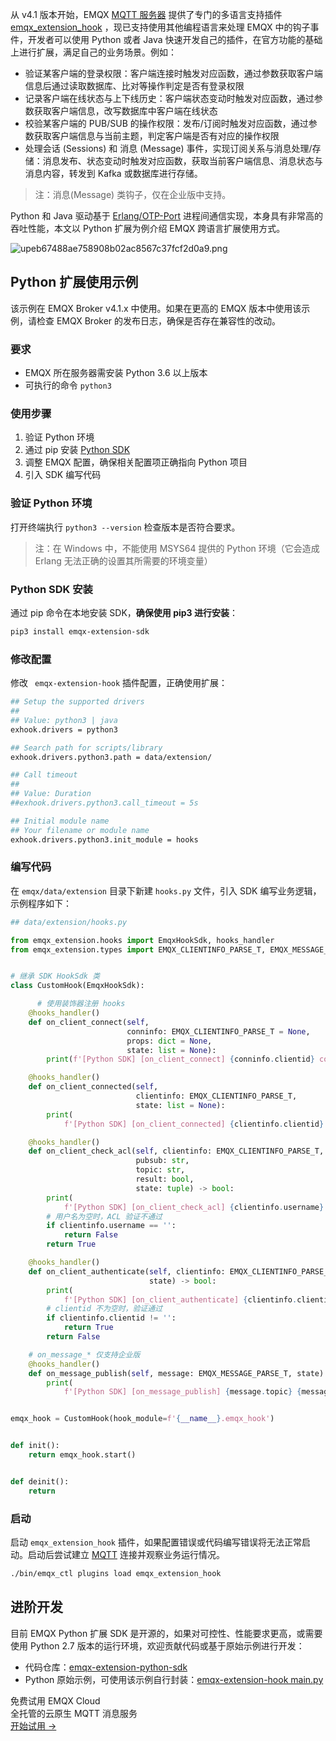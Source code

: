 从 v4.1 版本开始，EMQX [MQTT 服务器](https://www.emqx.com/zh/products/emqx) 提供了专门的多语言支持插件 [emqx_extension_hook](https://github.com/emqx/emqx-extension-hook) ，现已支持使用其他编程语言来处理 EMQX 中的钩子事件，开发者可以使用 Python 或者 Java 快速开发自己的插件，在官方功能的基础上进行扩展，满足自己的业务场景。例如：

- 验证某客户端的登录权限：客户端连接时触发对应函数，通过参数获取客户端信息后通过读取数据库、比对等操作判定是否有登录权限
- 记录客户端在线状态与上下线历史：客户端状态变动时触发对应函数，通过参数获取客户端信息，改写数据库中客户端在线状态
- 校验某客户端的 PUB/SUB 的操作权限：发布/订阅时触发对应函数，通过参数获取客户端信息与当前主题，判定客户端是否有对应的操作权限
- 处理会话 (Sessions) 和 消息 (Message) 事件，实现订阅关系与消息处理/存储：消息发布、状态变动时触发对应函数，获取当前客户端信息、消息状态与消息内容，转发到 Kafka 或数据库进行存储。

>  注：消息(Message) 类钩子，仅在企业版中支持。



Python 和 Java 驱动基于 [Erlang/OTP-Port](https://erlang.org/doc/tutorial/c_port.html) 进程间通信实现，本身具有非常高的吞吐性能，本文以 Python 扩展为例介绍 EMQX 跨语言扩展使用方式。

![upeb67488ae758908b02ac8567c37fcf2d0a9.png](https://assets.emqx.com/images/c8e437088e4eee7e6947823a407ddd51.png)


## Python 扩展使用示例



该示例在 EMQX Broker v4.1.x 中使用。如果在更高的 EMQX 版本中使用该示例，请检查 EMQX Broker 的发布日志，确保是否存在兼容性的改动。

### 要求

- EMQX 所在服务器需安装 Python 3.6 以上版本
- 可执行的命令 `python3`

### 使用步骤

1. 验证 Python 环境
2. 通过 pip 安装 [Python SDK](https://pypi.org/project/emqx-extension-sdk/)
3. 调整 EMQX 配置，确保相关配置项正确指向 Python 项目
4. 引入 SDK 编写代码



### 验证 Python 环境

打开终端执行 `python3 --version` 检查版本是否符合要求。



> 注：在 Windows 中，不能使用 MSYS64 提供的 Python 环境（它会造成 Erlang 无法正确的设置其所需要的环境变量）



### Python SDK 安装

通过 pip 命令在本地安装 SDK，**确保使用 pip3 进行安装**：

```bash
pip3 install emqx-extension-sdk
```



### 修改配置

修改 ` emqx-extension-hook` 插件配置，正确使用扩展：

```bash
## Setup the supported drivers
##
## Value: python3 | java
exhook.drivers = python3

## Search path for scripts/library
exhook.drivers.python3.path = data/extension/

## Call timeout
##
## Value: Duration
##exhook.drivers.python3.call_timeout = 5s

## Initial module name
## Your filename or module name
exhook.drivers.python3.init_module = hooks
```



### 编写代码

在 `emqx/data/extension` 目录下新建 `hooks.py` 文件，引入 SDK 编写业务逻辑，示例程序如下：

```python
## data/extension/hooks.py

from emqx_extension.hooks import EmqxHookSdk, hooks_handler
from emqx_extension.types import EMQX_CLIENTINFO_PARSE_T, EMQX_MESSAGE_PARSE_T


# 继承 SDK HookSdk 类
class CustomHook(EmqxHookSdk):

      # 使用装饰器注册 hooks
    @hooks_handler()
    def on_client_connect(self,
                          conninfo: EMQX_CLIENTINFO_PARSE_T = None,
                          props: dict = None,
                          state: list = None):
        print(f'[Python SDK] [on_client_connect] {conninfo.clientid} connecte')

    @hooks_handler()
    def on_client_connected(self,
                            clientinfo: EMQX_CLIENTINFO_PARSE_T,
                            state: list = None):
        print(
            f'[Python SDK] [on_client_connected] {clientinfo.clientid} connected')

    @hooks_handler()
    def on_client_check_acl(self, clientinfo: EMQX_CLIENTINFO_PARSE_T,
                            pubsub: str,
                            topic: str,
                            result: bool,
                            state: tuple) -> bool:
        print(
            f'[Python SDK] [on_client_check_acl] {clientinfo.username} check ACL: {pubsub} {topic}')
        # 用户名为空时，ACL 验证不通过
        if clientinfo.username == '':
            return False
        return True

    @hooks_handler()
    def on_client_authenticate(self, clientinfo: EMQX_CLIENTINFO_PARSE_T, authresult,
                               state) -> bool:
        print(
            f'[Python SDK] [on_client_authenticate] {clientinfo.clientid} authenticate')
        # clientid 不为空时，验证通过
        if clientinfo.clientid != '':
            return True
        return False

    # on_message_* 仅支持企业版
    @hooks_handler()
    def on_message_publish(self, message: EMQX_MESSAGE_PARSE_T, state):
        print(
            f'[Python SDK] [on_message_publish] {message.topic} {message.payload}')


emqx_hook = CustomHook(hook_module=f'{__name__}.emqx_hook')


def init():
    return emqx_hook.start()


def deinit():
    return
```



### 启动

启动 `emqx_extension_hook` 插件，如果配置错误或代码编写错误将无法正常启动。启动后尝试建立 [MQTT](https://www.emqx.com/zh/mqtt) 连接并观察业务运行情况。



```bash
./bin/emqx_ctl plugins load emqx_extension_hook
```



## 进阶开发

目前 EMQX Python  扩展  SDK 是开源的，如果对可控性、性能要求更高，或需要使用 Python 2.7 版本的运行环境，欢迎贡献代码或基于原始示例进行开发：

- 代码仓库：[emqx-extension-python-sdk](https://github.com/emqx/emqx-extension-python-sdk)
- Python 原始示例，可使用该示例自行封装：[emqx-extension-hook main.py](https://github.com/emqx/emqx-extension-hook/blob/v4.1.1/test/scripts/main.py)


<section class="promotion">
    <div>
        免费试用 EMQX Cloud
        <div class="is-size-14 is-text-normal has-text-weight-normal">全托管的云原生 MQTT 消息服务</div>
    </div>
    <a href="https://accounts-zh.emqx.com/signup?continue=https://cloud.emqx.com/console/deployments/0?oper=new" class="button is-gradient px-5">开始试用 →</a >
</section>
